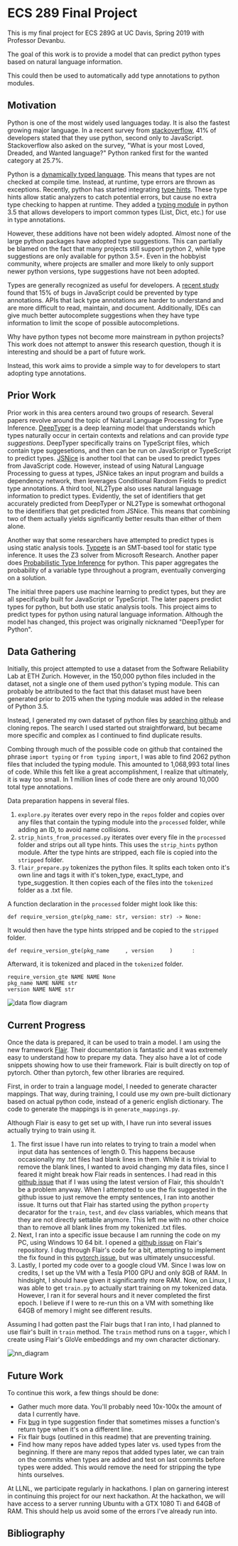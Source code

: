 # ECS 289 Final Project
This is my final project for ECS 289G at UC Davis, Spring 2019 with Professor Devanbu.

The goal of this work is to provide a model that can predict python types based on natural language information. 

This could then be used to automatically add type annotations to python modules.

## Motivation
Python is one of the most widely used languages today. It is also the fastest growing major language. In a recent survey from [stackoverflow](https://insights.stackoverflow.com/survey/2019#technology
), 41% of developers stated that they use python, second only to JavaScript. Stackoverflow also asked on the survey, "What is your most Loved, Dreaded, and Wanted language?" Python ranked first for the wanted category at 25.7%. 

Python is a [dynamically typed language](https://en.wikipedia.org/wiki/Dynamic_programming_language). This means that types are not checked at compile time. Instead, at runtime, type errors are thrown as exceptions. Recently, python has started integrating [type hints](https://www.python.org/dev/peps/pep-0484/). These type hints allow static analyzers to catch potential errors, but cause no extra type checking to happen at runtime. They added a [typing module](https://docs.python.org/3/library/typing.html) in python 3.5 that allows developers to import common types (List, Dict, etc.) for use in type annotations.

However, these additions have not been widely adopted. Almost none of the large python packages have adopted type suggestions. This can partially be blamed on the fact that many projects still support python 2, while type suggestions are only available for python 3.5+. Even in the hobbyist community, where projects are smaller and more likely to only support newer python versions, type suggestions have not been adopted.

Types are generally recognized as useful for developers. A [recent study](https://ieeexplore.ieee.org/document/7985711) found that 15% of bugs in JavaScript could be prevented by type annotations. APIs that lack type annotations are harder to understand and are more difficult to read, maintain, and document. Additionally, IDEs can give much better autocomplete suggestions when they have type information to limit the scope of possible autocompletions.

Why have python types not become more mainstream in python projects? This work does not attempt to answer this research question, though it is interesting and should be a part of future work.

Instead, this work aims to provide a simple way to for developers to start adopting type annotations. 

## Prior Work
Prior work in this area centers around two groups of research. Several papers revolve around the topic of Natural Language Processing for Type Inference. [DeepTyper](http://vhellendoorn.github.io/PDF/fse2018-j2t.pdf) is a deep learning model that understands which types naturally occur in certain contexts and relations and can provide _type suggestions_. DeepTyper specifically trains on TypeScript files, which contain type suggesetions, and then can be run on JavaScript or TypeScript to predict types. [JSNice](http://jsnice.org/) is another tool that can be used to predict types from JavaScript code. However, instead of using Natural Language Processing to guess at types, JSNice takes an input program and builds a dependency network, then leverages Conditional Random Fields to predict type annotations. A third tool, NL2Type also uses natural language information to predict types. Evidently, the set of identifiers that get accurately predicted from DeepTyper or NL2Type is somewhat orthogonal to the identifiers that get predicted from JSNice. This means that combining two of them actually yields significantly better results than either of them alone.

Another way that some researchers have attempted to predict types is using static analysis tools. [Typpete](https://github.com/caterinaurban/Typpete) is an SMT-based tool for static type inference. It uses the Z3 solver from Microsoft Research. Another paper does [Probabilistic Type Inference](https://dl.acm.org/citation.cfm?id=2950343) for python. This paper aggregates the probability of a variable type throughout a program, eventually converging on a solution. 

The initial three papers use machine learning to predict types, but they are all specifically built for JavaScript or TypeScript. The later papers predict types for python, but both use static analysis tools. This project aims to predict types for python using natural language information. Although the model has changed, this project was originally nicknamed "DeepTyper for Python".

## Data Gathering
Initially, this project attempted to use a dataset from the Software Reliability Lab at ETH Zurich. However, in the 150,000 python files included in the dataset, not a single one of them used python's typing module. This can probably be attributed to the fact that this dataset must have been generated prior to 2015 when the typing module was added in the release of Python 3.5.

Instead, I generated my own dataset of python files by [searching github](https://github.com/search?p=99&q=%22from+typing+import%22+NOT+%22rasa_nlu%22+-filename%3Aann_module.py+-filename%3Abasecommand.py+-filename%3Atyping.py+-filename%3Atest.py+extension%3A.py&type=Code) and cloning repos. The search I used started out straightforward, but became more specific and complex as I continued to find duplicate results.

Combing through much of the possible code on github that contained the phrase `import typing` or `from typing import`, I was able to find 2062 python files that included the typing module. This amounted to 1,068,993 total lines of code. While this felt like a great accomplishment, I realize that ultimately, it is way too small. In 1 million lines of code there are only around 10,000 total type annotations.

Data preparation happens in several files.

1. `explore.py` iterates over every repo in the `repos` folder and copies over any files that contain the typing module into the `processed` folder, while adding an ID, to avoid name collisions.
2. `strip_hints_from_processed.py` iterates over every file in the `processed` folder and strips out all type hints. This uses the `strip_hints` python module. After the type hints are stripped, each file is copied into the `stripped` folder.
3. `flair_prepare.py` tokenizes the python files. It splits each token onto it's own line and tags it with it's token_type, exact_type, and type_suggestion. It then copies each of the files into the `tokenized` folder as a .txt file.


A function declaration in the `processed` folder might look like this:
```
def require_version_gte(pkg_name: str, version: str) -> None:
```
It would then have the type hints stripped and be copied to the `stripped` folder.
```
def require_version_gte(pkg_name     , version     )      :
```
Afterward, it is tokenized and placed in the `tokenized` folder.
```
require_version_gte NAME NAME None
pkg_name NAME NAME str
version NAME NAME str
```

![data flow diagram][data_flow]

## Current Progress
Once the data is prepared, it can be used to train a model. I am using the new framework [Flair](https://github.com/zalandoresearch/flair). Their documentation is fantastic and it was extremely easy to understand how to prepare my data. They also have a lot of code snippets showing how to use their framework. Flair is built directly on top of pytorch. Other than pytorch, few other libraries are required.

First, in order to train a language model, I needed to generate character mappings. That way, during training, I could use my own pre-built dictionary based on actual python code, instead of a generic english dictionary. The code to generate the mappings is in `generate_mappings.py`.

Although Flair is easy to get set up with, I have run into several issues actually trying to train using it.

1. The first issue I have run into relates to trying to train a model when input data has sentences of length 0. This happens because occasionally my .txt files had blank lines in them. While it is trivial to remove the blank lines, I wanted to avoid changing my data files, since I feared it might break how Flair reads in sentences. I had read in this [github issue](https://github.com/zalandoresearch/flair/issues/33) that if I was using the latest version of Flair, this shouldn't be a problem anyway. When I attempted to use the fix suggested in the github issue to just remove the empty sentences, I ran into another issue. It turns out that Flair has started using the python `property` decarator for the `train`, `test`, and `dev` class variables, which means that they are not directly settable anymore. This left me with no other choice than to remove all blank lines from my tokenized .txt files.
2. Next, I ran into a specific issue because I am running the code on my PC, using Windows 10 64 bit. I opened a [github issue](https://github.com/zalandoresearch/flair/issues/777) on Flair's repository. I dug through Flair's code for a bit, attempting to implement the fix found in this [pytorch issue](https://github.com/pytorch/pytorch/issues/7485), but was ultimately unsuccessful.
3. Lastly, I ported my code over to a google cloud VM. Since I was low on credits, I set up the VM with a Tesla P100 GPU and only 8GB of RAM. In hindsight, I should have given it significantly more RAM. Now, on Linux, I was able to get `train.py` to actually start training on my tokenized data. However, I ran it for several hours and it never completed the first epoch. I believe if I were to re-run this on a VM with something like 64GB of memory I might see different results.

Assuming I had gotten past the Flair bugs that I ran into, I had planned to use flair's built in `train` method. The `train` method runs on a `tagger`, which I create using Flair's GloVe embeddings and my own character dictionary.  

![nn_diagram][nn_diagram]

## Future Work
To continue this work, a few things should be done:
* Gather much more data. You'll probably need 10x-100x the amount of data I currently have.
* Fix [bug](https://github.com/tjchambers32/ecs289-final/issues/3) in type suggestion finder that sometimes misses a function's return type when it's on a different line.
* Fix flair bugs (outlined in this readme) that are preventing training.
* Find how many repos have added types later vs. used types from the beginning. If there are many repos that added types later, we can train on the commits when types are added and test on last commits before types were added. This would remove the need for stripping the type hints ourselves.

At LLNL, we participate regularly in hackathons. I plan on garnering interest in continuing this project for our next hackathon. At the hackathon, we will have access to a server running Ubuntu with a GTX 1080 Ti and 64GB of RAM. This should help us avoid some of the errors I've already run into.

## Bibliography



[data_flow]: https://github.com/tjchambers32/ecs289-final/raw/master/images/data_flow_diagram.jpeg
[nn_diagram]: https://github.com/tjchambers32/ecs289-final/raw/master/images/neural_net_diagram.jpeg